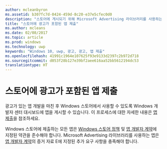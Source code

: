 ```yaml
---
author: mcleanbyron
ms.assetid: b307fc7d-0424-459d-8c20-e37e5cfec0d0
description: "스토어에 게시되기 위해 Microsoft Advertising 라이브러리를 사용하는 앱에서 충족해야 하는 요구 사항에 대해 알아봅니다."
title: "스토어에 광고가 포함된 앱 제출"
ms.author: mcleans
ms.date: 02/08/2017
ms.topic: article
ms.prod: windows
ms.technology: uwp
keywords: "Windows 10, uwp, 광고, 광고, 앱 제출"
ms.openlocfilehash: 41991c1964e107625f93e9133d2397c2b972d718
ms.sourcegitcommit: d053f28b127e39bf2aee616aa52bb5612194dc53
translationtype: HT
---
```

# <a name="submit-an-app-with-ads-to-the-store"></a>스토어에 광고가 포함된 앱 제출


광고가 있는 앱 개발을 마친 후 Windows 스토어에서 사용할 수 있도록 Windows 개발자 센터 대시보드에 앱을 게시할 수 있습니다. 이 프로세스에 대한 자세한 내용은 [앱 제출](https://msdn.microsoft.com/windows/uwp/publish/app-submissions)을 참조하세요.

Windows 스토어에 제출하는 모든 앱은 [Windows 스토어 정책](https://msdn.microsoft.com/library/windows/apps/dn764944.aspx) 및 [앱 개발자 계약](https://msdn.microsoft.com/library/windows/apps/hh694058.aspx)에 지정된 약관을 준수해야 합니다. Microsoft Advertising 라이브러리를 사용하는 앱은 [앱 개발자 계약](https://msdn.microsoft.com/library/windows/apps/hh694058.aspx)의 증거 자료 E에 지정된 추가 요구 사항을 충족해야 합니다.


 

 

